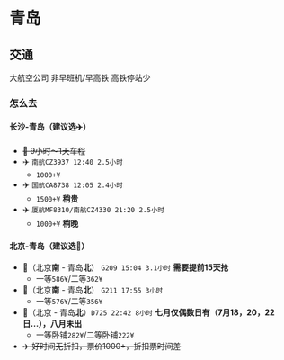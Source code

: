 # 青岛  
## 交通  
大航空公司 非早班机/早高铁 高铁停站少  
### 怎么去  
#### 长沙-青岛（建议选:airplane:）  
 - ~~:bullettrain_side: 9小时～1天车程~~
 - :airplane: `南航CZ3937 12:40 2.5小时`
	 - `1000+¥`  
 - :airplane: `国航CA8738 12:05 2.4小时`
	 - `1500+¥` **稍贵**
 - :airplane: `厦航MF8310/南航CZ4330 21:20 2.5小时`
	 - `1000+¥` **稍晚**  
#### 北京-青岛（建议选:bullettrain_side:）  
 - :bullettrain_side:（北京**南** - 青岛**北**） `G209 15:04 3.1小时` **需要提前15天抢**
	 - 一等`586¥`/二等`362¥`
 - :bullettrain_side:（北京**南** - 青岛**北**） `G211 17:55 3小时`
	 - 一等`576¥`/二等`356¥`
 - :bullettrain_front:（北京 - 青岛**北**）`D725 22:42 8小时` **七月仅偶数日有（7月18，20，22日...），八月未出**
	 - 一等卧铺`282¥`/二等卧铺`222¥`
 - ~~:airplane: 好时间无折扣，票价1000+，折扣票时间差~~  